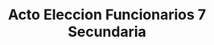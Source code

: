 ---
inicio: 2018-08-20
fin: 2018-08-22
title: "Acto Eleccion Funcionarios 7 Secundaria"
draft: false
autor: javier
estilo: secundaria
output: ["JSON", "html"]
---